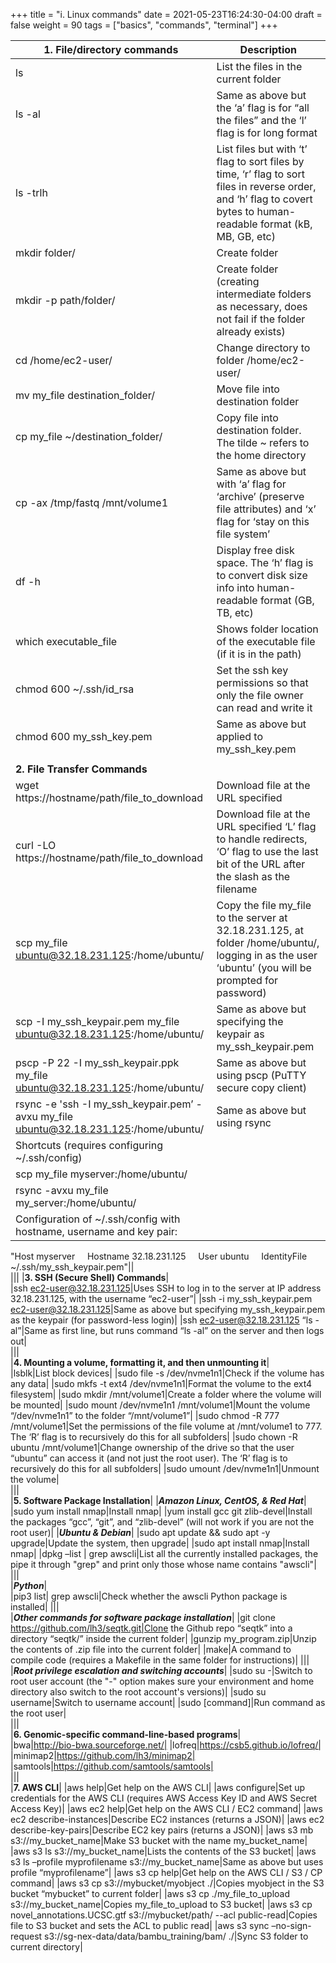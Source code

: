 +++
title = "i. Linux commands"
date = 2021-05-23T16:24:30-04:00
draft = false 
weight = 90
tags = ["basics", "commands", "terminal"]
+++

|1. File/directory commands|Description|
|---|---|
|ls|List the files in the current folder|  
|ls -al|Same as above but the ‘a’ flag is for “all the files” and the ‘l’ flag is for long format|
|ls -trlh |List files but with ‘t’ flag to sort files by time, ‘r’ flag to sort files in reverse order, and ‘h’ flag to covert bytes to human-readable format (kB, MB, GB, etc)|   
|mkdir folder/|Create folder|   
|mkdir -p path/folder/|Create folder (creating intermediate folders as necessary, does not fail if the folder already exists)|
|cd /home/ec2-user/|Change directory to folder /home/ec2-user/|   
|mv my_file destination_folder/|Move file into destination folder|
|cp my_file ~/destination_folder/|Copy file into destination folder. The tilde ~ refers to the home directory|
|cp -ax /tmp/fastq /mnt/volume1|Same as above but with ‘a’ flag for ‘archive’ (preserve file attributes) and ‘x’ flag for ‘stay on this file system’| 
|df -h|Display free disk space. The ‘h’ flag is to convert disk size info into human-readable format (GB, TB, etc)|
|which executable_file|Shows folder location of the executable file (if it is in the path)|
|chmod 600 ~/.ssh/id_rsa|Set the ssh key permissions so that only the file owner can read and write it|
|chmod 600 my_ssh_key.pem|Same as above but applied to my_ssh_key.pem|   
|||   
|**2. File Transfer Commands**|
|wget https://hostname/path/file_to_download|Download file at the URL specified|
|curl -LO https://hostname/path/file_to_download|Download file at the URL specified ‘L’ flag to handle redirects, ‘O’ flag to use the last bit of the URL after the slash as the filename| 	
|scp my_file ubuntu@32.18.231.125:/home/ubuntu/|Copy the file my_file to the server at 32.18.231.125, at folder /home/ubuntu/, logging in as the user ‘ubuntu’ (you will be prompted for password)|
|scp -I my_ssh_keypair.pem my_file ubuntu@32.18.231.125:/home/ubuntu/|Same as above but specifying the keypair as my_ssh_keypair.pem|
|pscp -P 22 -I my_ssh_keypair.ppk my_file ubuntu@32.18.231.125:/home/ubuntu/|Same as above but using pscp (PuTTY secure copy client)|
|rsync -e 'ssh -I my_ssh_keypair.pem’ -avxu my_file ubuntu@32.18.231.125:/home/ubuntu/|Same as above but using rsync|
|Shortcuts (requires configuring ~/.ssh/config)||
|scp my_file myserver:/home/ubuntu/||
|rsync -avxu my_file my_server:/home/ubuntu/||
|Configuration of ~/.ssh/config with hostname, username and key pair:  	
"Host myserver
    Hostname 32.18.231.125
    User ubuntu
    IdentityFile ~/.ssh/my_ssh_keypair.pem"||   
|||
|**3. SSH (Secure Shell) Commands**|	
|ssh ec2-user@32.18.231.125|Uses SSH to log in to the server at IP address 32.18.231.125, with the username “ec2-user”|
|ssh -i my_ssh_keypair.pem ec2-user@32.18.231.125|Same as above but specifying my_ssh_keypair.pem as the keypair (for password-less login)|
|ssh ec2-user@32.18.231.125 “ls -al”|Same as first line, but runs command “ls -al” on the server and then logs out|  
|||     	
|**4. Mounting a volume, formatting it, and then unmounting it**|	
|lsblk|List block devices|
|sudo file -s /dev/nvme1n1|Check if the volume has any data|
|sudo mkfs -t ext4 /dev/nvme1n1|Format the volume to the ext4 filesystem|
|sudo mkdir /mnt/volume1|Create a folder where the volume will be mounted|
|sudo mount /dev/nvme1n1 /mnt/volume1|Mount the volume “/dev/nvme1n1” to the folder “/mnt/volume1”|
|sudo chmod -R 777 /mnt/volume1|Set the permissions of the file volume at /mnt/volume1 to 777. The ‘R’ flag is to recursively do this for all subfolders|
|sudo chown -R ubuntu /mnt/volume1|Change ownership of the drive so that the user “ubuntu” can access it (and not just the root user). The ‘R’ flag is to recursively do this for all subfolders|
|sudo umount /dev/nvme1n1|Unmount the volume|    
|||    	
|**5. Software Package Installation**|
|***Amazon Linux, CentOS, & Red Hat***|
|sudo yum install nmap|Install nmap|
|yum install gcc git zlib-devel|Install the packages “gcc”, “git”, and “zlib-devel” (will not work if you are not the root user)|
|***Ubuntu & Debian***|
|sudo apt update && sudo apt -y upgrade|Update the system, then upgrade|
|sudo apt install nmap|Install nmap|
|dpkg –list \| grep awscli|List all the currently installed packages, the pipe it through "grep" and print only those whose name contains "awscli"|
||| 	
|***Python***|	
|pip3 list\| grep awscli|Check whether the awscli Python package is installed|
||| 	
|***Other commands for software package installation***|
|git clone https://github.com/lh3/seqtk.git|Clone the Github repo “seqtk” into a directory “seqtk/” inside the current folder|
|gunzip my_program.zip|Unzip the contents of .zip file into the current folder|
|make|A command to compile code (requires a Makefile in the same folder for instructions)|
||| 	
|***Root privilege escalation and switching accounts***|
|sudo su -|Switch to root user account (the "-" option makes sure your environment and home directory also switch to the root account's versions)|
|sudo su username|Switch to username account|
|sudo [command]|Run command as the root user|    
|||     	
|**6. Genomic-specific command-line-based programs**|	
|bwa|http://bio-bwa.sourceforge.net/|
|lofreq|https://csb5.github.io/lofreq/|
|minimap2|https://github.com/lh3/minimap2|
|samtools|https://github.com/samtools/samtools|    
|||    	
|**7. AWS CLI**|
|aws help|Get help on the AWS CLI|
|aws configure|Set up credentials for the AWS CLI (requires AWS Access Key ID and AWS Secret Access Key)|
|aws ec2 help|Get help on the AWS CLI / EC2 command|
|aws ec2 describe-instances|Describe EC2 instances (returns a JSON)|
|aws ec2 describe-key-pairs|Describe EC2 key pairs (returns a JSON)|
|aws s3 mb s3://my_bucket_name|Make S3 bucket with the name my_bucket_name|
|aws s3 ls s3://my_bucket_name|Lists the contents of the S3 bucket|
|aws s3 ls –profile myprofilename s3://my_bucket_name|Same as above but uses profile “myprofilename”|
|aws s3 cp help|Get help on the AWS CLI / S3 / CP command|
|aws s3 cp s3://mybucket/myobject ./|Copies myobject in the S3 bucket “mybucket” to current folder|
|aws s3 cp ./my_file_to_upload s3://my_bucket_name|Copies my_file_to_upload to S3 bucket|
|aws s3 cp novel_annotations.UCSC.gtf s3://mybucket/path/ --acl public-read|Copies file to S3 bucket and sets the ACL to public read|
|aws s3 sync –no-sign-request s3://sg-nex-data/data/bambu_training/bam/ ./|Sync S3 folder to current directory|   
